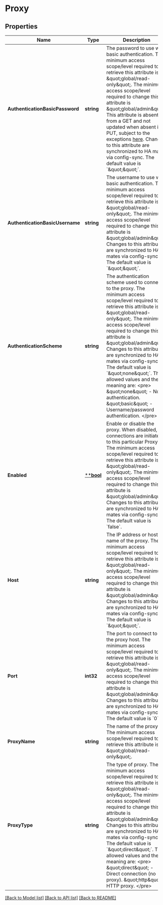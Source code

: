 # Proxy

## Properties
Name | Type | Description | Notes
------------ | ------------- | ------------- | -------------
**AuthenticationBasicPassword** | **string** | The password to use with basic authentication.  The minimum access scope/level required to retrieve this attribute is \&quot;global/read-only\&quot;. The minimum access scope/level required to change this attribute is \&quot;global/admin\&quot;. This attribute is absent from a GET and not updated when absent in a PUT, subject to the exceptions [here](https://docs.solace.com/Admin/SEMP/SEMP-API-Archit.htm#HTTP_Methods). Changes to this attribute are synchronized to HA mates via config-sync. The default value is &#x60;\&quot;\&quot;&#x60;. | [optional] [default to null]
**AuthenticationBasicUsername** | **string** | The username to use with basic authentication.  The minimum access scope/level required to retrieve this attribute is \&quot;global/read-only\&quot;. The minimum access scope/level required to change this attribute is \&quot;global/admin\&quot;. Changes to this attribute are synchronized to HA mates via config-sync. The default value is &#x60;\&quot;\&quot;&#x60;. | [optional] [default to null]
**AuthenticationScheme** | **string** | The authentication scheme used to connect to the proxy.  The minimum access scope/level required to retrieve this attribute is \&quot;global/read-only\&quot;. The minimum access scope/level required to change this attribute is \&quot;global/admin\&quot;. Changes to this attribute are synchronized to HA mates via config-sync. The default value is &#x60;\&quot;none\&quot;&#x60;. The allowed values and their meaning are:  &lt;pre&gt; \&quot;none\&quot; - No authentication. \&quot;basic\&quot; - Username/password authentication. &lt;/pre&gt;  | [optional] [default to null]
**Enabled** | [****bool**](*bool.md) | Enable or disable the proxy. When disabled, no connections are initiated to this particular Proxy.  The minimum access scope/level required to retrieve this attribute is \&quot;global/read-only\&quot;. The minimum access scope/level required to change this attribute is \&quot;global/admin\&quot;. Changes to this attribute are synchronized to HA mates via config-sync. The default value is &#x60;false&#x60;. | [optional] [default to null]
**Host** | **string** | The IP address or host name of the proxy.  The minimum access scope/level required to retrieve this attribute is \&quot;global/read-only\&quot;. The minimum access scope/level required to change this attribute is \&quot;global/admin\&quot;. Changes to this attribute are synchronized to HA mates via config-sync. The default value is &#x60;\&quot;\&quot;&#x60;. | [optional] [default to null]
**Port** | **int32** | The port to connect to on the proxy host.  The minimum access scope/level required to retrieve this attribute is \&quot;global/read-only\&quot;. The minimum access scope/level required to change this attribute is \&quot;global/admin\&quot;. Changes to this attribute are synchronized to HA mates via config-sync. The default value is &#x60;0&#x60;. | [optional] [default to null]
**ProxyName** | **string** | The name of the proxy.  The minimum access scope/level required to retrieve this attribute is \&quot;global/read-only\&quot;. | [optional] [default to null]
**ProxyType** | **string** | The type of proxy.  The minimum access scope/level required to retrieve this attribute is \&quot;global/read-only\&quot;. The minimum access scope/level required to change this attribute is \&quot;global/admin\&quot;. Changes to this attribute are synchronized to HA mates via config-sync. The default value is &#x60;\&quot;direct\&quot;&#x60;. The allowed values and their meaning are:  &lt;pre&gt; \&quot;direct\&quot; - Direct connection (no proxy). \&quot;http\&quot; - HTTP proxy. &lt;/pre&gt;  | [optional] [default to null]

[[Back to Model list]](../README.md#documentation-for-models) [[Back to API list]](../README.md#documentation-for-api-endpoints) [[Back to README]](../README.md)

